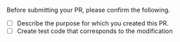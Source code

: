 Before submitting your PR, please confirm the following.

- [ ] Describe the purpose for which you created this PR.  
- [ ] Create test code that corresponds to the modification